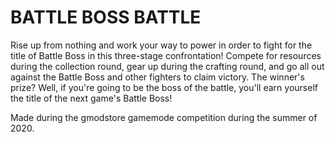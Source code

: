 # BATTLE BOSS BATTLE

Rise up from nothing and work your way to power in order to fight for the title of Battle Boss in this three-stage confrontation! Compete for resources during the collection round, gear up during the crafting round, and go all out against the Battle Boss and other fighters to claim victory. The winner's prize? Well, if you're going to be the boss of the battle, you'll earn yourself the title of the next game's Battle Boss!

Made during the gmodstore gamemode competition during the summer of 2020.
